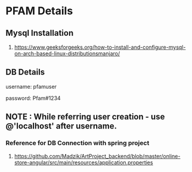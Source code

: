 # PFAM Details

## Mysql Installation
1. https://www.geeksforgeeks.org/how-to-install-and-configure-mysql-on-arch-based-linux-distributionsmanjaro/

## DB Details
username: pfamuser

password: Pfam#1234

## NOTE : While referring user creation - use @'localhost' after username.

### Reference for DB Connection with spring project

1. https://github.com/Madzik/ArtProject_backend/blob/master/online-store-angular/src/main/resources/application.properties 
